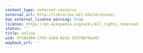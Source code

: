 ```yaml
---
content_type: external-resource
external_url: http://libraries.mit.edu/archives/
has_external_license_warning: true
license: https://en.wikipedia.org/wiki/All_rights_reserved
status: ''
title: online
uid: df28240d-1fd3-4184-823e-191f86f92a45
wayback_url: ''
---
```

